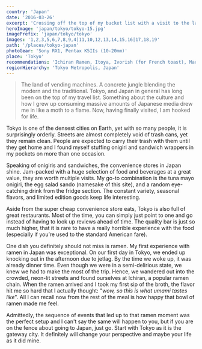```yaml
---
country: 'Japan'
date: '2016-03-26'
excerpt: 'Crossing off the top of my bucket list with a visit to the land of the vending machines.'
heroImage: 'japan/tokyo/tokyo-15.jpg'
imagePrefix: 'japan/tokyo/tokyo'
images: '1,2,3,5,6,7,8,9,4|11,10,12,13,14,15,16|17,18,19'
path: '/places/tokyo-japan'
photoGear: 'Sony RX1, Pentax K5IIs (10-20mm)'
place: 'Tokyo'
recommendations: 'Ichiran Ramen, Itoya, Ivorish (for French toast), Marugo (for katsu), Muji (Flagship in Ginza), Omotesando, Shibuya Crossing, Shinjuku Gyoen'
regionHierarchy: 'Tokyo Metropolis, Japan'
---
```


> The land of vending machines. A concrete jungle blending the modern and the traditional. Tokyo, and Japan in general has long been on the top of my travel list. Something about the culture and how I grew up consuming massive amounts of Japanese media drew me in like a moth to a flame. Now, having finally visited, I am hooked for life.

Tokyo is one of the densest cities on Earth, yet with so many people, it is surprisingly orderly. Streets are almost completely void of trash cans, yet they remain clean. People are expected to carry their trash with them until they get home and I found myself stuffing onigiri and sandwich wrappers in my pockets on more than one occasion.

Speaking of onigiris and sandwiches, the convenience stores in Japan shine. Jam-packed with a huge selection of food and beverages at a great value, they are worth multiple visits. My go-to combination is the tuna mayo onigiri, the egg salad sando (namesake of this site), and a random eye-catching drink from the fridge section. The constant variety, seasonal flavors, and limited edition goods keep life interesting.

Aside from the super cheap convenience store eats, Tokyo is also full of great restaurants. Most of the time, you can simply just point to one and go instead of having to look up reviews ahead of time. The quality bar is just so much higher, that it is rare to have a really horrible experience with the food (especially if you’re used to the standard American fare).

One dish you definitely should not miss is ramen. My first experience with ramen in Japan was exceptional. On our first day in Tokyo, we ended up knocking out in the afternoon due to jetlag. By the time we woke up, it was already dinner time. Even though we were in a semi-delirious state, we knew we had to make the most of the trip. Hence, we wandered out into the crowded, neon-lit streets and found ourselves at Ichiran, a popular ramen chain. When the ramen arrived and I took my first sip of the broth, the flavor hit me so hard that I actually thought: "_wow, so this is what umami tastes like_". All I can recall now from the rest of the meal is how happy that bowl of ramen made me feel.

Admittedly, the sequence of events that led up to that ramen moment was the perfect setup and I can't say the same will happen to you, but if you are on the fence about going to Japan, just go. Start with Tokyo as it is the gateway city. It definitely will change your perspective and maybe your life as it did mine.
